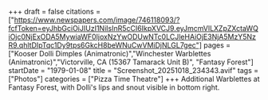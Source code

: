+++
draft = false
citations = ["https://www.newspapers.com/image/746118093/?fcfToken=eyJhbGciOiJIUzI1NiIsInR5cCI6IkpXVCJ9.eyJmcmVlLXZpZXctaWQiOjc0NjExODA5MywiaWF0IjoxNzYwODUwNTc0LCJleHAiOjE3NjA5MzY5NzR9.qhltDIpTqc1Dy9tps6GkcH8beWNuCwVMiDjNLGL7gec"]
pages = ["Kooser Dolli Dimples (Animatronic)","Winchester Warblettes (Animatronic)","Victorville, CA (15367 Tamarack Unit B)", "Fantasy Forest"]
startDate = "1979-01-08"
title = "Screenshot_20251018_234343.avif"
tags = ["Photos"]
categories = ["Pizza Time Theatre"]
+++
Additional Warblettes at Fantasy Forest, with Dolli's lips and snout visible in bottom right.